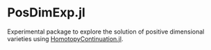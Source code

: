 # PosDimExp.jl

Experimental package to explore the solution of positive dimensional varieties using [HomotopyContinuation.jl](https://github.com/JuliaHomotopyContinuation/HomotopyContinuation.jl).
